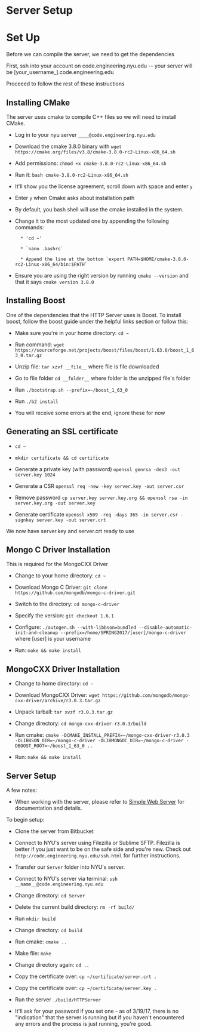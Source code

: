 # Server Setup #

Set Up
======
Before we can compile the server, we need to get the dependencies

First, ssh into your account on code.engineering.nyu.edu -- your server will be [your_username_].code.engineering.edu

Proceeed to follow the rest of these instructions

Installing CMake
----------------
The server uses cmake to compile C++ files so we will need to install CMake. 

* Log in to your nyu server `____@code.engineering.nyu.edu`

* Download the cmake 3.8.0 binary with `wget https://cmake.org/files/v3.8/cmake-3.8.0-rc2-Linux-x86_64.sh`

* Add permissions: `chmod +x cmake-3.8.0-rc2-Linux-x86_64.sh`

* Run it: `bash cmake-3.8.0-rc2-Linux-x86_64.sh`

* It'll show you the license agreement, scroll down with space and enter `y`

* Enter `y` when Cmake asks about installation path

* By default, you bash shell will use the cmake installed in the system. 

* Change it to the most updated one by appending the following commands:

		* 'cd ~'

		* `nano .bashrc`

		* Append the line at the bottom `export PATH=$HOME/cmake-3.8.0-rc2-Linux-x86_64/bin:$PATH`

* Ensure you are using the right version by running `cmake --version` and that it says `cmake version 3.8.0`


Installing Boost
----------------
One of the dependencies that the HTTP Server uses is Boost. To install boost, follow the boost guide under the helpful links section or follow this:

* Make sure you're in your home directory: `cd ~`

* Run command: `wget https://sourceforge.net/projects/boost/files/boost/1.63.0/boost_1_63_0.tar.gz`

* Unzip file: `tar xzvf __file__` where file is file downloaded

* Go to file folder `cd __folder__` where folder is the unzipped file's folder

* Run `./bootstrap.sh --prefix=~/boost_1_63_0`

* Run `./b2 install`

* You will receive some errors at the end, ignore these for now


Generating an SSL certificate
-----------------------------
* `cd ~`

* `mkdir certificate && cd certificate`

* Generate a private key (with password) `openssl genrsa -des3 -out server.key 1024`

* Generate a CSR `openssl req -new -key server.key -out server.csr`

* Remove password `cp server.key server.key.org && openssl rsa -in server.key.org -out server.key`

* Generate certificate `openssl x509 -req -days 365 -in server.csr -signkey server.key -out server.crt`

We now have server.key and server.crt ready to use


Mongo C Driver Installation
--------------------
This is required for the MongoCXX Driver

* Change to your home directory: `cd ~`

* Download Mongo C Driver: `git clone https://github.com/mongodb/mongo-c-driver.git`

* Switch to the directory: `cd mongo-c-driver`

* Specify the version: `git checkout 1.6.1`

* Configure: `./autogen.sh --with-libbson=bundled --disable-automatic-init-and-cleanup --prefix=/home/SPRING2017/[user]/mongo-c-driver` where [user] is your username

* Run: `make && make install`


MongoCXX Driver Installation
---------------------

* Change to home directory: `cd ~`

* Download MongoCXX Driver: `wget https://github.com/mongodb/mongo-cxx-driver/archive/r3.0.3.tar.gz`

* Unpack tarball: `tar xvzf r3.0.3.tar.gz`

* Change directory: `cd mongo-cxx-driver-r3.0.3/build`

* Run cmake: `cmake -DCMAKE_INSTALL_PREFIX=~/mongo-cxx-driver-r3.0.3 -DLIBBSON_DIR=~/mongo-c-driver -DLIBMONGOC_DIR=~/mongo-c-driver -DBOOST_ROOT=~/boost_1_63_0 ..`

* Run: `make && make install`


Server Setup
------------
A few notes:

* When working with the server, please refer to [Simple Web Server](https://github.com/eidheim/Simple-Web-Server) for documentation and details. 

To begin setup:

* Clone the server from Bitbucket

* Connect to NYU's server using Filezilla or Sublime SFTP. Filezilla is better if you just want to be on the safe side and you're new. Check out `http://code.engineering.nyu.edu/ssh.html` for further instructions.

* Transfer our `Server` folder into NYU's server.

* Connect to NYU's server via terminal: `ssh __name__@code.engineering.nyu.edu`

* Change directory: `cd Server`

* Delete the current build directory: `rm -rf build/`

* Run `mkdir build` 

* Change directory: `cd build`

* Run cmake: `cmake ..`

* Make file: `make`

* Change directory again: `cd ..`

* Copy the certificate over: `cp ~/certificate/server.crt .`

* Copy the certificate over: `cp ~/certificate/server.key .`

* Run the server `./build/HTTPServer`

* It'll ask for your password if you set one - as of 3/19/17, there is no "indication" that the server is running but if you haven't encountered any errors and the process is just running, you're good.



